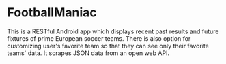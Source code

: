 # FootballManiac
This is a RESTful Android app which displays recent past results and future fixtures of prime European soccer teams. There is also option for customizing user's favorite team so that they can see only their favorite teams' data. It scrapes JSON data from an open web API.
